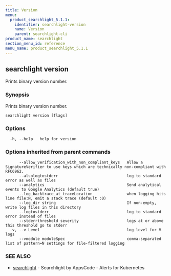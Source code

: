 ```yaml
---
title: Version
menu:
  product_searchlight_5.1.1:
    identifier: searchlight-version
    name: Version
    parent: searchlight-cli
product_name: searchlight
section_menu_id: reference
menu_name: product_searchlight_5.1.1
---
```


## searchlight version

Prints binary version number.

### Synopsis

Prints binary version number.

```
searchlight version [flags]
```

### Options

```
  -h, --help   help for version
```

### Options inherited from parent commands

```
      --allow_verification_with_non_compliant_keys   Allow a SignatureVerifier to use keys which are technically non-compliant with RFC6962.
      --alsologtostderr                              log to standard error as well as files
      --analytics                                    Send analytical events to Google Analytics (default true)
      --log_backtrace_at traceLocation               when logging hits line file:N, emit a stack trace (default :0)
      --log_dir string                               If non-empty, write log files in this directory
      --logtostderr                                  log to standard error instead of files
      --stderrthreshold severity                     logs at or above this threshold go to stderr
  -v, --v Level                                      log level for V logs
      --vmodule moduleSpec                           comma-separated list of pattern=N settings for file-filtered logging
```

### SEE ALSO

* [searchlight](/products/searchlight/5.1.1/reference/searchlight/searchlight)	 - Searchlight by AppsCode - Alerts for Kubernetes

